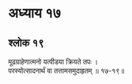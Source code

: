 # अध्याय १७

## श्लोक १९

मूढग्राहेणात्मनो यत्पीडया क्रियते तपः ।<br>परस्योत्सादनार्थं वा तत्तामसमुदाहृतम् ॥ १७-१९॥<br><br>


